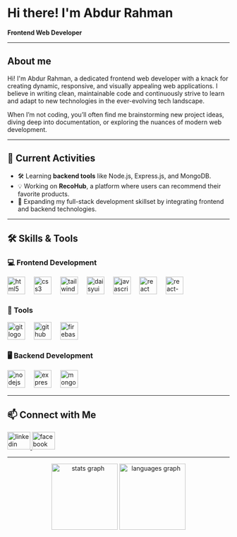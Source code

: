 # Hi there! I'm Abdur Rahman

**Frontend Web Developer**

---

## About me

Hi! I'm Abdur Rahman, a dedicated frontend web developer with a knack for creating dynamic, responsive, and visually appealing web applications. I believe in writing clean, maintainable code and continuously strive to learn and adapt to new technologies in the ever-evolving tech landscape.

When I’m not coding, you’ll often find me brainstorming new project ideas, diving deep into documentation, or exploring the nuances of modern web development.

---

## 🔭 Current Activities

- 🛠️ Learning **backend tools** like Node.js, Express.js, and MongoDB.
- 💡 Working on **RecoHub**, a platform where users can recommend their favorite products.
- 🚀 Expanding my full-stack development skillset by integrating frontend and backend technologies.

---

## 🛠️ Skills & Tools

### 💻 Frontend Development  
<div align="left">
  <img src="https://cdn.jsdelivr.net/gh/devicons/devicon/icons/html5/html5-original.svg" height="40" alt="html5 logo"  />
  <img width="12" />
  <img src="https://cdn.jsdelivr.net/gh/devicons/devicon/icons/css3/css3-original.svg" height="40" alt="css3 logo"  />
  <img width="12" />
  <img src="https://www.vectorlogo.zone/logos/tailwindcss/tailwindcss-icon.svg" height="40" alt="tailwindcss logo"  />
  <img width="12" />
  <img src="https://images.seeklogo.com/logo-png/55/1/daisyui-logo-png_seeklogo-554509.png?v=1958511641113264352" height="40" alt="daisyui logo"  />
  <img width="12" />
  <img src="https://cdn.jsdelivr.net/gh/devicons/devicon/icons/javascript/javascript-original.svg" height="40" alt="javascript logo"  />
  <img width="12" />
  <img src="https://cdn.jsdelivr.net/gh/devicons/devicon/icons/react/react-original.svg" height="40" alt="react logo"  />
  <img width="12" />
  <img src="https://www.svgrepo.com/show/354262/react-router.svg" height="40" alt="react-router logo"  />
</div>

### 🔧 Tools
<div align="left">
  <img src="https://cdn.jsdelivr.net/gh/devicons/devicon/icons/git/git-original.svg" height="40" alt="git logo"  />
  <img width="12" />
  <img src="https://cdn.jsdelivr.net/gh/devicons/devicon/icons/github/github-original.svg" height="40" alt="github logo"  />
  <img width="12" />
  <img src="https://brandeps.com/logo-download/F/Firebase-logo-vector-02.svg" height="40" alt="firebase logo"  />
</div>

### 🖥️ Backend Development  
<div align="left">
  <img src="https://cdn.jsdelivr.net/gh/devicons/devicon/icons/nodejs/nodejs-original.svg" height="40" alt="nodejs logo"  />
  <img width="12" />
  <img src="https://cdn.jsdelivr.net/gh/devicons/devicon/icons/express/express-original.svg" height="40" alt="express logo"  />
  <img width="12" />
  <img src="https://cdn.jsdelivr.net/gh/devicons/devicon/icons/mongodb/mongodb-original.svg" height="40" alt="mongodb logo"  />
</div>

---

## 📫 Connect with Me
<div align="left">
  <a href="https://www.linkedin.com/in/abdurrahmansoftlinkbd" target="_blank">
    <img src="https://raw.githubusercontent.com/maurodesouza/profile-readme-generator/master/src/assets/icons/social/linkedin/default.svg" width="52" height="40" alt="linkedin logo"  />
  </a>
  <a href="https://www.facebook.com/abdurrahmansoftlinkbd" target="_blank">
    <img src="https://raw.githubusercontent.com/maurodesouza/profile-readme-generator/master/src/assets/icons/social/facebook/default.svg" width="52" height="40" alt="facebook logo"  />
  </a>
</div>

---

<div align="center">
  <img src="https://github-readme-stats.vercel.app/api?username=abdurrahmansoftlinkbd&hide_title=false&hide_rank=false&show_icons=true&include_all_commits=true&count_private=true&disable_animations=false&theme=dracula&locale=en&hide_border=false&order=1" height="150" alt="stats graph"  />
  <img src="https://github-readme-stats.vercel.app/api/top-langs?username=abdurrahmansoftlinkbd&locale=en&hide_title=false&layout=compact&card_width=320&langs_count=5&theme=dracula&hide_border=false&order=2" height="150" alt="languages graph"  />
</div>
